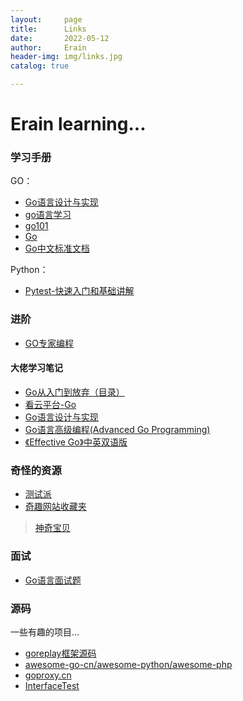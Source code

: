 ```yaml
---
layout:     page
title:      Links
date:       2022-05-12
author:     Erain
header-img: img/links.jpg
catalog: true

---
```


# Erain learning...

### 学习手册
GO：
- [Go语言设计与实现](https://draveness.me/golang/)
- [go语言学习](https://www.topgoer.com/)
- [go101](https://gfw.go101.org/article/line-break-rules.html)
- [Go](http://docscn.studygolang.com/pkg/fmt/)
- [Go中文标准文档](http://word.topgoer.com/)

Python：
- [Pytest-快速入门和基础讲解](https://www.cnblogs.com/poloyy/p/12641505.html)

### 进阶
- [GO专家编程](https://www.topgoer.cn/docs/gozhuanjia/gogfjhk)

#### 大佬学习笔记
- [Go从入门到放弃（目录）](https://www.cnblogs.com/nickchen121/p/11517502.html)
- [看云平台-Go](https://www.kancloud.cn/uvohp5na133/golang/933973)
- [Go语言设计与实现](https://draveness.me/golang/)
- [Go语言高级编程(Advanced Go Programming)](https://chai2010.cn/advanced-go-programming-book/)
- [《Effective Go》中英双语版](https://bingohuang.gitbooks.io/effective-go-zh-en/content/)


### 奇怪的资源
- [测试派](http://testingpai.com/domains)
- [奇趣网站收藏夹](https://fuun.fun/)

> [神奇宝贝](https://yx.g8hh.com/pokeclicker/)

### 面试
- [Go语言面试题](https://topgoer.cn/docs/gomianshiti/mian56)

### 源码
一些有趣的项目...
- [goreplay框架源码](https://github.com/buger/goreplay)
- [awesome-go-cn/awesome-python/awesome-php](https://github.com/ziadoz/awesome-php)
- [goproxy.cn](https://github.com/Erain-997/goproxy.cn)
- [InterfaceTest](https://github.com/BSTester/InterfaceTest)
